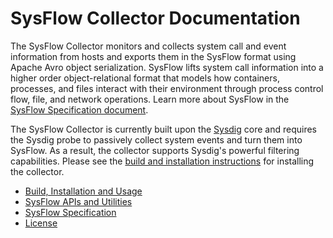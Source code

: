 # SysFlow Collector Documentation

The SysFlow Collector monitors and collects system call and event information from hosts
and exports them in the SysFlow format using Apache Avro object serialization.  SysFlow lifts
system call information into a higher order object-relational format that models how containers,
processes, and files interact with their environment through process control flow, file, and network
operations. Learn more about SysFlow in the [SysFlow Specification document](SPEC.md).

The SysFlow Collector is currently built upon the [Sysdig](https://github.com/draios/sysdig) core and 
requires the Sysdig probe to passively collect system events and turn them into SysFlow. As a result, 
the collector supports Sysdig's powerful filtering capabilities. Please see the [build and installation 
instructions](BUILD.md) for installing the collector.

* [Build, Installation and Usage](BUILD.md)
* [SysFlow APIs and Utilities](API.md)
* [SysFlow Specification](SPEC.md)
* [License](LICENSE.md)
